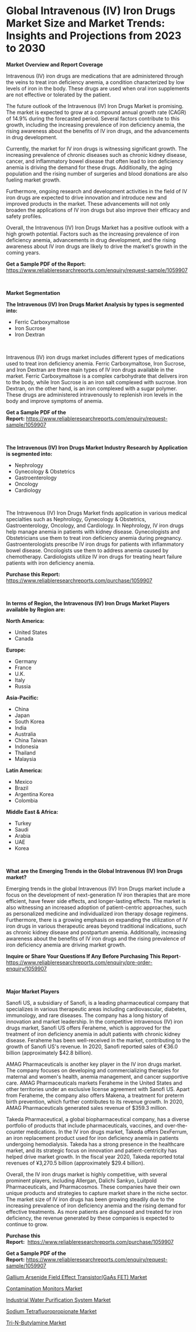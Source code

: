 <p><h1>Global Intravenous (IV) Iron Drugs Market Size and Market Trends: Insights and Projections from 2023 to 2030</h1></p><p><strong>Market Overview and Report Coverage</strong></p>
<p><p>Intravenous (IV) iron drugs are medications that are administered through the veins to treat iron deficiency anemia, a condition characterized by low levels of iron in the body. These drugs are used when oral iron supplements are not effective or tolerated by the patient.</p><p>The future outlook of the Intravenous (IV) Iron Drugs Market is promising. The market is expected to grow at a compound annual growth rate (CAGR) of 14.9% during the forecasted period. Several factors contribute to this growth, including the increasing prevalence of iron deficiency anemia, the rising awareness about the benefits of IV iron drugs, and the advancements in drug development.</p><p>Currently, the market for IV iron drugs is witnessing significant growth. The increasing prevalence of chronic diseases such as chronic kidney disease, cancer, and inflammatory bowel disease that often lead to iron deficiency anemia is driving the demand for these drugs. Additionally, the aging population and the rising number of surgeries and blood donations are also fueling market growth.</p><p>Furthermore, ongoing research and development activities in the field of IV iron drugs are expected to drive innovation and introduce new and improved products in the market. These advancements will not only broaden the applications of IV iron drugs but also improve their efficacy and safety profiles.</p><p>Overall, the Intravenous (IV) Iron Drugs Market has a positive outlook with a high growth potential. Factors such as the increasing prevalence of iron deficiency anemia, advancements in drug development, and the rising awareness about IV iron drugs are likely to drive the market's growth in the coming years.</p></p>
<p><strong>Get a Sample PDF of the Report:</strong> <a href="https://www.reliableresearchreports.com/enquiry/request-sample/1059907">https://www.reliableresearchreports.com/enquiry/request-sample/1059907</a></p>
<p>&nbsp;</p>
<p><strong>Market Segmentation</strong></p>
<p><strong>The Intravenous (IV) Iron Drugs Market Analysis by types is segmented into:</strong></p>
<p><ul><li>Ferric Carboxymaltose</li><li>Iron Sucrose</li><li>Iron Dextran</li></ul></p>
<p>&nbsp;</p>
<p><p>Intravenous (IV) iron drugs market includes different types of medications used to treat iron deficiency anemia. Ferric Carboxymaltose, Iron Sucrose, and Iron Dextran are three main types of IV iron drugs available in the market. Ferric Carboxymaltose is a complex carbohydrate that delivers iron to the body, while Iron Sucrose is an iron salt complexed with sucrose. Iron Dextran, on the other hand, is an iron complexed with a sugar polymer. These drugs are administered intravenously to replenish iron levels in the body and improve symptoms of anemia.</p></p>
<p><strong>Get a Sample PDF of the Report:</strong>&nbsp;<a href="https://www.reliableresearchreports.com/enquiry/request-sample/1059907">https://www.reliableresearchreports.com/enquiry/request-sample/1059907</a></p>
<p>&nbsp;</p>
<p><strong>The Intravenous (IV) Iron Drugs Market Industry Research by Application is segmented into:</strong></p>
<p><ul><li>Nephrology</li><li>Gynecology & Obstetrics</li><li>Gastroenterology</li><li>Oncology</li><li>Cardiology</li></ul></p>
<p>&nbsp;</p>
<p><p>The Intravenous (IV) Iron Drugs Market finds application in various medical specialties such as Nephrology, Gynecology & Obstetrics, Gastroenterology, Oncology, and Cardiology. In Nephrology, IV iron drugs help manage anemia in patients with kidney disease. Gynecologists and Obstetricians use them to treat iron deficiency anemia during pregnancy. Gastroenterologists prescribe IV iron drugs for patients with inflammatory bowel disease. Oncologists use them to address anemia caused by chemotherapy. Cardiologists utilize IV iron drugs for treating heart failure patients with iron deficiency anemia.</p></p>
<p><strong>Purchase this Report:</strong>&nbsp; <a href="https://www.reliableresearchreports.com/purchase/1059907">https://www.reliableresearchreports.com/purchase/1059907</a></p>
<p>&nbsp;</p>
<p><strong>In terms of Region, the Intravenous (IV) Iron Drugs Market Players available by Region are:</strong></p>
<p>
    <p> <strong> North America: </strong>
        <ul>
            <li>United States</li>
            <li>Canada</li>
        </ul>
        </p> 
    <p> <strong> Europe: </strong>
        <ul>
            <li>Germany</li>
            <li>France</li>
            <li>U.K.</li>
            <li>Italy</li>
            <li>Russia</li>
        </ul>
        </p> 
    <p> <strong> Asia-Pacific: </strong>
        <ul>
            <li>China</li>
            <li>Japan</li>
            <li>South Korea</li>
            <li>India</li>
            <li>Australia</li>
            <li>China Taiwan</li>
            <li>Indonesia</li>
            <li>Thailand</li>
            <li>Malaysia</li>
        </ul>
        </p> 
    <p> <strong> Latin America: </strong>
        <ul>
            <li>Mexico</li>
            <li>Brazil</li>
            <li>Argentina Korea</li>
            <li>Colombia</li>
        </ul>
        </p> 
    <p> <strong> Middle East & Africa: </strong>
        <ul>
            <li>Turkey</li>
            <li>Saudi</li>
            <li>Arabia</li>
            <li>UAE</li>
            <li>Korea</li>
        </ul>
    </p>
    </p>
<p>&nbsp;</p>
<p><strong>What are the Emerging Trends in the Global Intravenous (IV) Iron Drugs market?</strong></p>
<p><p>Emerging trends in the global Intravenous (IV) Iron Drugs market include a focus on the development of next-generation IV iron therapies that are more efficient, have fewer side effects, and longer-lasting effects. The market is also witnessing an increased adoption of patient-centric approaches, such as personalized medicine and individualized iron therapy dosage regimens. Furthermore, there is a growing emphasis on expanding the utilization of IV iron drugs in various therapeutic areas beyond traditional indications, such as chronic kidney disease and postpartum anemia. Additionally, increasing awareness about the benefits of IV iron drugs and the rising prevalence of iron deficiency anemia are driving market growth.</p></p>
<p><strong>Inquire or Share Your Questions If Any Before Purchasing This Report</strong>- <a href="https://www.reliableresearchreports.com/enquiry/pre-order-enquiry/1059907">https://www.reliableresearchreports.com/enquiry/pre-order-enquiry/1059907</a></p>
<p>&nbsp;</p>
<p><strong>Major Market Players</strong></p>
<p><p>Sanofi US, a subsidiary of Sanofi, is a leading pharmaceutical company that specializes in various therapeutic areas including cardiovascular, diabetes, immunology, and rare diseases. The company has a long history of innovation and market leadership. In the competitive intravenous (IV) iron drugs market, Sanofi US offers Feraheme, which is approved for the treatment of iron deficiency anemia in adult patients with chronic kidney disease. Feraheme has been well-received in the market, contributing to the growth of Sanofi US's revenue. In 2020, Sanofi reported sales of €36.0 billion (approximately $42.8 billion).</p><p>AMAG Pharmaceuticals is another key player in the IV iron drugs market. The company focuses on developing and commercializing therapies for maternal and women's health, anemia management, and cancer supportive care. AMAG Pharmaceuticals markets Feraheme in the United States and other territories under an exclusive license agreement with Sanofi US. Apart from Feraheme, the company also offers Makena, a treatment for preterm birth prevention, which further contributes to its revenue growth. In 2020, AMAG Pharmaceuticals generated sales revenue of $359.3 million.</p><p>Takeda Pharmaceutical, a global biopharmaceutical company, has a diverse portfolio of products that include pharmaceuticals, vaccines, and over-the-counter medications. In the IV iron drugs market, Takeda offers DexFerrum, an iron replacement product used for iron deficiency anemia in patients undergoing hemodialysis. Takeda has a strong presence in the healthcare market, and its strategic focus on innovation and patient-centricity has helped drive market growth. In the fiscal year 2020, Takeda reported total revenues of ¥3,270.5 billion (approximately $29.4 billion).</p><p>Overall, the IV iron drugs market is highly competitive, with several prominent players, including Allergan, Dalichi Sankyo, Luitpold Pharmaceuticals, and Pharmacosmos. These companies have their own unique products and strategies to capture market share in the niche sector. The market size of IV iron drugs has been growing steadily due to the increasing prevalence of iron deficiency anemia and the rising demand for effective treatments. As more patients are diagnosed and treated for iron deficiency, the revenue generated by these companies is expected to continue to grow.</p></p>
<p><strong>Purchase this Report:</strong>&nbsp;&nbsp;<a href="https://www.reliableresearchreports.com/purchase/1059907">https://www.reliableresearchreports.com/purchase/1059907</a></p>
<p></p>
<p><strong>Get a Sample PDF of the Report:</strong>&nbsp;<a href="https://www.reliableresearchreports.com/enquiry/request-sample/1059907">https://www.reliableresearchreports.com/enquiry/request-sample/1059907</a></p>
<p><p><a href="https://www.linkedin.com/pulse/decoding-gallium-arsenide-field-effect-transistorgaas-fet-mebye/">Gallium Arsenide Field Effect Transistor(GaAs FET) Market</a></p><p><a href="https://medium.com/@fosterfahey1016/contamination-monitors-market-size-growth-forecast-2023-2030-a1e80758e7b1">Contamination Monitors Market</a></p><p><a href="https://medium.com/@melissaarnold2022/industrial-water-purification-system-market-size-growth-forecast-2023-2030-79598bc8ab12">Industrial Water Purification System Market</a></p><p><a href="https://www.linkedin.com/pulse/sodium-tetrafluoropropionate-market-challenges-opportunities-m4p4e/">Sodium Tetrafluoropropionate Market</a></p><p><a href="https://www.linkedin.com/pulse/tri-n-butylamine-market-insights-players-forecast-till-xfege/">Tri-N-Butylamine Market</a></p></p>